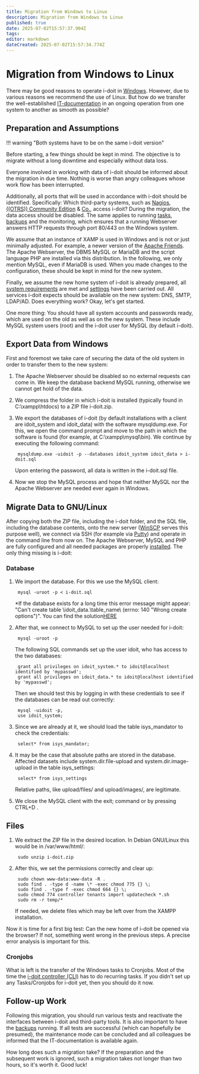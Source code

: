 ```yaml
---
title: Migration from Windows to Linux
description: Migration from Windows to Linux
published: true
date: 2025-07-02T15:57:37.904Z
tags: 
editor: markdown
dateCreated: 2025-07-02T15:57:34.774Z
---
```


# Migration from Windows to Linux

There may be good reasons to operate i-doit in [Windows](../installation/manual-installation/microsoft-windows-server/index.md). However, due to various reasons we recommend the use of Linux. But how do we transfer the well-established [IT-documentation](../glossary.md) in an ongoing operation from one system to another as smooth as possible?

## Preparation and Assumptions

!!! warning "Both systems have to be on the same i-doit version"

Before starting, a few things should be kept in mind. The objective is to migrate without a long downtime and especially without data loss.

Everyone involved in working with data of i-doit should be informed about the migration in due time. Nothing is worse than angry colleagues whose work flow has been interrupted.

Additionally, all ports that will be used in accordance with i-doit should be identified. Specifically: Which third-party systems, such as [Nagios](../i-doit-add-ons/nagios.md), [((OTRS)) Community Edition](../automation-and-integration/service-desk/otrscommunity-help-desk.md) & [Co.](../consolidate-data/index.md), access i-doit? During the migration, the data access should be disabled. The same applies to running [tasks](../automation-and-integration/cli/index.md), [backups](../maintenance-and-operation/backup-and-recovery/index.md) and the monitoring, which ensures that a running Webserver answers HTTP requests through port 80/443 on the Windows system.

We assume that an instance of XAMP is used in Windows and is not or just minimally adjusted. For example, a newer version of the [Apache Friends](https://www.apachefriends.org/). The Apache Webserver, the DBMS MySQL or MariaDB and the script language PHP are installed via this distribution. In the following, we only mention MySQL, even if MariaDB is used. When you made changes to the configuration, these should be kept in mind for the new system.

Finally, we assume the new home system of i-doit is already prepared, all [system requirements](../installation/system-requirements.md) are met and [settings](../installation/manual-installation/system-settings.md) have been carried out. All services i-doit expects should be available on the new system: DNS, SMTP, LDAP/AD. Does everything work? Okay, let's get started.

One more thing: You should have all system accounts and passwords ready, which are used on the old as well as on the new system. These include MySQL system users (root) and the i-doit user for MySQL (by default i-doit).

## Export Data from Windows

First and foremost we take care of securing the data of the old system in order to transfer them to the new system:

1. The Apache Webserver should be disabled so no external requests can come in. We keep the database backend MySQL running, otherwise we cannot get hold of the data.
2. We compress the folder in which i-doit is installed (typically found in C:\xampp\htdocs\) to a ZIP file i-doit.zip.
3. We export the databases of i-doit (by default installations with a client are idoit_system and idoit_data) with the software mysqldump.exe. For this, we open the command prompt and move to the path in which the software is found (for example, at C:\xampp\mysql\bin\). We continue by executing the following command:

        mysqldump.exe -uidoit -p --databases idoit_system idoit_data > i-doit.sql

    Upon entering the password, all data is written in the i-doit.sql file.

4. Now we stop the MySQL process and hope that neither MySQL nor the Apache Webserver are needed ever again in Windows.

## Migrate Data to GNU/Linux

After copying both the ZIP file, including the i-doit folder, and the SQL file, including the database contents, onto the new server ([WinSCP](http://winscp.net/eng/index.php) serves this purpose well), we connect via SSH (for example via [Putty](http://www.putty.org/)) and operate in the command line from now on. The Apache Webserver, MySQL and PHP are fully configured and all needed packages are properly [installed](../installation/index.md). The only thing missing is i-doit:

### Database

1. We import the database. For this we use the MySQL client:

        mysql -uroot -p < i-doit.sql

    *If the database exists for a long time this error message might appear: "Can't create table \idoit\_data\.\table\_name\ (errno: 140 "Wrong create options")". You can find the solution[HERE](../system-administration/troubleshooting/cant-create-table.md)

2. After that, we connect to MySQL to set up the user needed for i-doit:

        mysql -uroot -p

    The following SQL commands set up the user idoit, who has access to the two databases:

        grant all privileges on idoit_system.* to idoit@localhost identified by 'mypasswd';
        grant all privileges on idoit_data.* to idoit@localhost identified by 'mypasswd';

    Then we should test this by logging in with these credentials to see if the databases can be read out correctly:

        mysql -uidoit -p,
        use idoit_system;

3. Since we are already at it, we should load the table isys_mandator to check the credentials:

        select* from isys_mandator;

4. It may be the case that absolute paths are stored in the database. Affected datasets include system.dir.file-upload and system.dir.image-upload in the table isys_settings:

        select* from isys_settings

    Relative paths, like upload/files/ and upload/images/, are legitimate.

5. We close the MySQL client with the exit; command or by pressing CTRL+D .

## Files

1. We extract the ZIP file in the desired location. In Debian GNU/Linux this would be in /var/www/html/:

        sudo unzip i-doit.zip

2. After this, we set the permissions correctly and clear up:

        sudo chown www-data:www-data -R .
        sudo find . -type d -name \* -exec chmod 775 {} \;
        sudo find . -type f -exec chmod 664 {} \;
        sudo chmod 774 controller tenants import updatecheck *.sh
        sudo rm -r temp/*

    If needed, we delete files which may be left over from the XAMPP installation.

Now it is time for a first big test: Can the new home of i-doit be opened via the browser? If not, something went wrong in the previous steps. A precise error analysis is important for this.

### Cronjobs

What is left is the transfer of the Windows tasks to Cronjobs. Most of the time the [i-doit controller (CLI)](../automation-and-integration/cli/index.md) has to do recurring tasks. If you didn't set up any Tasks/Cronjobs for i-doit yet, then you should do it now.

## Follow-up Work

Following this migration, you should run various tests and reactivate the interfaces between i-doit and third-party tools. It is also important to have the [backups](../maintenance-and-operation/backup-and-recovery/index.md) running. If all tests are successful (which can hopefully be presumed), the maintenance mode can be concluded and all colleagues be informed that the IT-documentation is available again.

How long does such a migration take? If the preparation and the subsequent work is ignored, such a migration takes not longer than two hours, so it's worth it. Good luck!
